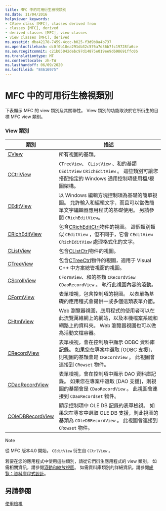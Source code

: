 ```yaml
---
title: MFC 中的可用衍生檢視類別
ms.date: 11/04/2016
helpviewer_keywords:
- CView class [MFC], classes derived from
- classes [MFC], derived
- derived classes [MFC], view classes
- view classes [MFC], derived
ms.assetid: dba42178-7459-4ccc-b025-f3d9b8a4b737
ms.openlocfilehash: dc0f0b10ea291db32c576a7d36b7fc19728fa6ce
ms.sourcegitcommit: c21b05042debc97d14875e019ee9d698691ffc0b
ms.translationtype: MT
ms.contentlocale: zh-TW
ms.lasthandoff: 06/09/2020
ms.locfileid: "84616975"
---
```

# <a name="derived-view-classes-available-in-mfc"></a>MFC 中的可用衍生檢視類別

下表顯示 MFC 的 view 類別及其關聯性。 View 類別的功能取決於它所衍生的目標 MFC view 類別。

### <a name="view-classes"></a>View 類別

|類別|描述|
|-----------|-----------------|
|[CView](reference/cview-class.md)|所有視圖的基類。|
|[CCtrlView](reference/cctrlview-class.md)|`CTreeView`、 `CListView` 、和的基類 `CEditView` `CRichEditView` 。 這些類別可讓您搭配指定的 Windows 通用控制項使用檔/視圖架構。|
|[CEditView](reference/ceditview-class.md)|以 Windows 編輯方塊控制項為基礎的簡單視圖。 允許輸入和編輯文字，而且可以當做簡單文字編輯器應用程式的基礎使用。 另請參閱 `CRichEditView`。|
|[CRichEditView](reference/cricheditview-class.md)|包含[CRichEditCtrl](reference/cricheditctrl-class.md)物件的視圖。 這個類別類似 `CEditView` ，但不同于，它會 `CEditView` `CRichEditView` 處理格式化的文字。|
|[CListView](reference/clistview-class.md)|包含[CListCtrl](reference/clistctrl-class.md)物件的視圖。|
|[CTreeView](reference/ctreeview-class.md)|包含[CTreeCtrl](reference/ctreectrl-class.md)物件的視圖，適用于 Visual C++ 中方案總管視窗的視圖。|
|[CScrollView](reference/cscrollview-class.md)|`CFormView`、和的基類 `CRecordView` `CDaoRecordView` 。 執行此視圖內容的滾動。|
|[CFormView](reference/cformview-class.md)|表單檢視，包含控制項的視圖。 以表單為基礎的應用程式會提供一或多個這類表單介面。|
|[CHtmlView](reference/chtmlview-class.md)|Web 瀏覽器視圖，應用程式的使用者可以在此流覽萬維網上的網站，以及本機檔案系統和網路上的資料夾。 Web 瀏覽器視圖也可以做為活動文檔容器。|
|[CRecordView](reference/crecordview-class.md)|表單檢視，會在控制項中顯示 ODBC 資料庫記錄。 如果您在專案中選取 [ODBC 支援]，則視圖的基類會是 `CRecordView` 。 此視圖會連接到 `CRowset` 物件。|
|[CDaoRecordView](reference/cdaorecordview-class.md)|表單檢視，會在控制項中顯示 DAO 資料庫記錄。 如果您在專案中選取 [DAO 支援]，則視圖的基類會是 `CDaoRecordView` 。 此視圖會連接到 `CDaoRecordset` 物件。|
|[COleDBRecordView](reference/coledbrecordview-class.md)|顯示控制項中 OLE DB 記錄的表單檢視。 如果您在專案中選取 OLE DB 支援，則此視圖的基類為 `COleDBRecordView` 。 此視圖會連接到 `CRowset` 物件。|

> [!NOTE]
> 從 MFC 版本4.0 開始， `CEditView` 衍生自 `CCtrlView` 。

若要在您的應用程式中使用這些類別，請從它們衍生應用程式的 view 類別。 如需相關資訊，請參閱[滾動和縮放視圖](scrolling-and-scaling-views.md)。 如需資料庫類別的詳細資訊，請參閱[總覽：資料庫程式設計](../data/data-access-programming-mfc-atl.md)。

## <a name="see-also"></a>另請參閱

[使用檢視](using-views.md)
